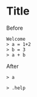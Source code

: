 # Title

Before

[//]: # (interactive one > node.exe -i)
~~~
Welcome
> a = 1+2
> b = 3
> a + b
~~~

After

[//]: # (interactive one > node.exe -i)
~~~
> a
~~~

[//]: # (interactive two > node.exe -i)
~~~
> .help
~~~
